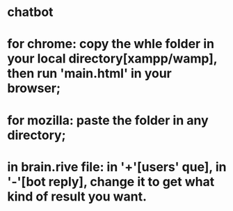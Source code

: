 # chatbot
# for chrome: copy the whle folder in your local directory[xampp/wamp], then run 'main.html' in your browser;
# for mozilla: paste the folder in any directory;
# in brain.rive file: in '+'[users' que], in '-'[bot reply], change it to get what kind of result you want.

